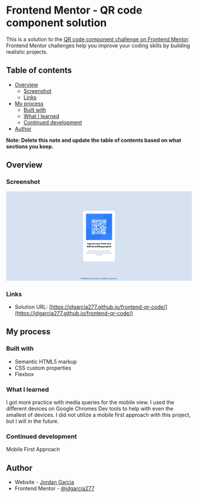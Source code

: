# Frontend Mentor - QR code component solution

This is a solution to the [QR code component challenge on Frontend Mentor](https://www.frontendmentor.io/challenges/qr-code-component-iux_sIO_H). Frontend Mentor challenges help you improve your coding skills by building realistic projects. 

## Table of contents

- [Overview](#overview)
  - [Screenshot](#screenshot)
  - [Links](#links)
- [My process](#my-process)
  - [Built with](#built-with)
  - [What I learned](#what-i-learned)
  - [Continued development](#continued-development)
- [Author](#author)

**Note: Delete this note and update the table of contents based on what sections you keep.**

## Overview

### Screenshot

![](./images/screenshot.png)

### Links

- Solution URL: [https://jdgarcia277.github.io/frontend-qr-code/](https://jdgarcia277.github.io/frontend-qr-code/)

## My process

### Built with

- Semantic HTML5 markup
- CSS custom properties
- Flexbox

### What I learned

I got more practice with media queries for the mobile view. I used the different devices on Google Chromes Dev tools to help with even the smallest of devices. I did not utilize a mobile first approach with this project, but I will in the future.


### Continued development

Mobile First Approach


## Author

- Website - [Jordan Garcia](#)
- Frontend Mentor - [@jdgarcia277](https://www.frontendmentor.io/profile/jdgarcia277)


